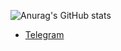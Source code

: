 ![Anurag's GitHub stats](https://github-readme-stats.vercel.app/api?username=zaphire12&locale=ru&card_width=800px&hide_rank=true)

- [Telegram](https://t.me/nebievni)  
